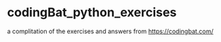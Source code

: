 # codingBat_python_exercises
a complitation of the exercises and answers from https://codingbat.com/
